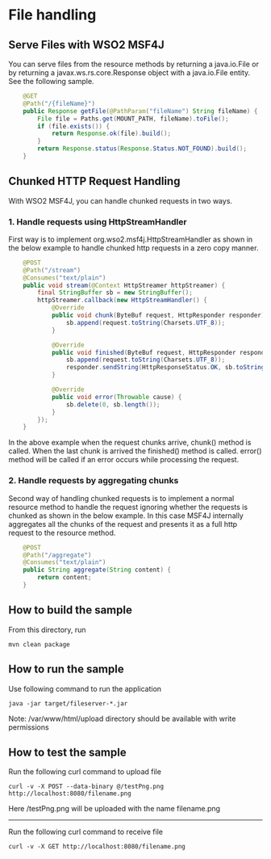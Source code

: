 # File handling


## Serve Files with WSO2 MSF4J

You can serve files from the resource methods by returning a java.io.File or 
by returning a javax.ws.rs.core.Response object with a java.io.File entity.
See the following sample.

```java
    @GET
    @Path("/{fileName}")
    public Response getFile(@PathParam("fileName") String fileName) {
        File file = Paths.get(MOUNT_PATH, fileName).toFile();
        if (file.exists()) {
            return Response.ok(file).build();
        }
        return Response.status(Response.Status.NOT_FOUND).build();
    }
```

## Chunked HTTP Request Handling


With WSO2 MSF4J, you can handle chunked requests in two ways.

### 1. Handle requests using HttpStreamHandler

First way is to implement org.wso2.msf4j.HttpStreamHandler as shown in the below example to handle chunked http 
requests in a zero copy manner.

```java
    @POST
    @Path("/stream")
    @Consumes("text/plain")
    public void stream(@Context HttpStreamer httpStreamer) {
        final StringBuffer sb = new StringBuffer();
        httpStreamer.callback(new HttpStreamHandler() {
            @Override
            public void chunk(ByteBuf request, HttpResponder responder) {
                sb.append(request.toString(Charsets.UTF_8));
            }

            @Override
            public void finished(ByteBuf request, HttpResponder responder) {
                sb.append(request.toString(Charsets.UTF_8));
                responder.sendString(HttpResponseStatus.OK, sb.toString());
            }

            @Override
            public void error(Throwable cause) {
                sb.delete(0, sb.length());
            }
        });
    }
```

In the above example when the request chunks arrive, chunk() method is called. When the last chunk is arrived the 
finished() method is called. error() method will be called if an error occurs while processing the request.


### 2. Handle requests by aggregating chunks 
Second way of handling chunked requests is to implement a normal resource method to handle the request ignoring 
whether the requests is chunked as shown in the below example. In this case MSF4J internally 
aggregates all the chunks of the request and presents it as a full http request to the resource method.

```java
    @POST
    @Path("/aggregate")
    @Consumes("text/plain")
    public String aggregate(String content) {
        return content;
    }
```


## How to build the sample

From this directory, run

```
mvn clean package
```

## How to run the sample

Use following command to run the application
```
java -jar target/fileserver-*.jar
```
Note: /var/www/html/upload directory should be available with write permissions


## How to test the sample

Run the following curl command to upload file
```
curl -v -X POST --data-binary @/testPng.png http://localhost:8080/filename.png
```
Here /testPng.png will be uploaded with the name filename.png

---

Run the following curl command to receive file
```
curl -v -X GET http://localhost:8080/filename.png
```

